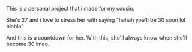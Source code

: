 This is a personal project that i made for my cousin.

She's 27 and i love to stress her with saying "hahah you'll be 30 soon lol blabla" 

And this is a countdown for her. With this, she'll always know when she'll become 30 lmao.
